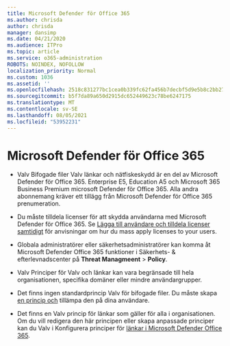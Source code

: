```yaml
---
title: Microsoft Defender för Office 365
ms.author: chrisda
author: chrisda
manager: dansimp
ms.date: 04/21/2020
ms.audience: ITPro
ms.topic: article
ms.service: o365-administration
ROBOTS: NOINDEX, NOFOLLOW
localization_priority: Normal
ms.custom: 1036
ms.assetid: ''
ms.openlocfilehash: 2518c831277bc1cea0b339fc62fa456b7decbf5d9e5b8c2bb2733fe47c969a81
ms.sourcegitcommit: b5f7da89a650d2915dc652449623c78be6247175
ms.translationtype: MT
ms.contentlocale: sv-SE
ms.lasthandoff: 08/05/2021
ms.locfileid: "53952231"
---
```

# <a name="microsoft-defender-for-office-365"></a>Microsoft Defender för Office 365

- Valv Bifogade filer Valv länkar och nätfiskeskydd är en del av Microsoft Defender för Office 365. Enterprise E5, Education A5 och Microsoft 365 Business Premium microsoft Defender för Office 365. Alla andra abonnemang kräver ett tillägg från Microsoft Defender för Office 365 prenumeration.

- Du måste tilldela licenser för att skydda användarna med Microsoft Defender för Office 365. Se [Lägga till användare och tilldela licenser samtidigt](/microsoft-365/admin/add-users/add-users) för anvisningar om hur du mass apply licenses to your users.

- Globala administratörer eller säkerhetsadministratörer kan komma åt Microsoft Defender Office 365 funktioner i Säkerhets- & efterlevnadscenter på **Threat Managmeent** \> **Policy**.

- Valv Principer för Valv och länkar kan vara begränsade till hela organisationen, specifika domäner eller mindre användargrupper.

- Det finns ingen standardprincip Valv för bifogade filer. Du måste skapa [en princip och](/microsoft-365/security/office-365-security/set-up-atp-safe-attachments-policies) tillämpa den på dina användare.

- Det finns en Valv princip för länkar som gäller för alla i organisationen. Om du vill redigera den här principen eller skapa anpassade principer kan du Valv i Konfigurera principer för [länkar i Microsoft Defender Office 365](/microsoft-365/security/office-365-security/set-up-atp-safe-links-policies).
